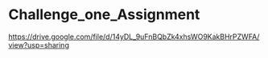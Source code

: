 # Challenge_one_Assignment
https://drive.google.com/file/d/14yDL_9uFnBQbZk4xhsWO9KakBHrPZWFA/view?usp=sharing
